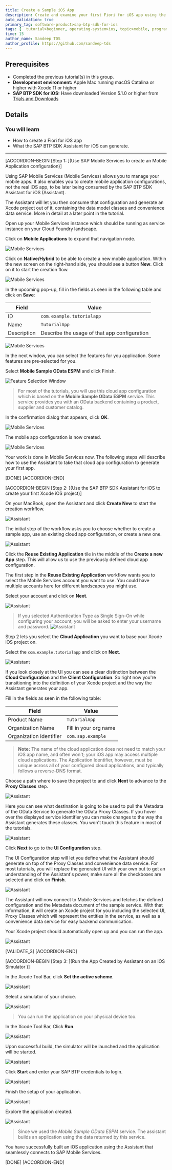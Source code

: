 ```yaml
---
title: Create a Sample iOS App
description: Create and examine your first Fiori for iOS app using the SAP BTP SDK Assistant for iOS connecting against a sample service.
auto_validation: true
primary_tag: software-product>sap-btp-sdk-for-ios
tags: [  tutorial>beginner, operating-system>ios, topic>mobile, programming-tool>odata, software-product>sap-business-technology-platform, software-product>sap-mobile-services ]
time: 15
author_name: Sandeep TDS
author_profile: https://github.com/sandeep-tds
---
```


## Prerequisites  
- Completed the previous tutorial(s) in this group.
- **Development environment:** Apple Mac running macOS Catalina or higher with Xcode 11 or higher
- **SAP BTP SDK for iOS:** Have downloaded Version 5.1.0 or higher from [Trials and Downloads](https://developers.sap.com/trials-downloads.html?search=sdk%20for%20ios)  

## Details
### You will learn  
  - How to create a Fiori for iOS app
  - What the SAP BTP SDK Assistant for iOS can generate.

---

[ACCORDION-BEGIN [Step 1: ](Use SAP Mobile Services to create an Mobile Application configuration)]

Using SAP Mobile Services (Mobile Services) allows you to manage your mobile apps. It also enables you to create mobile application configurations, not the real iOS app, to be later being consumed by the SAP BTP SDK Assistant for iOS (Assistant).

The Assistant will let you then consume that configuration and generate an Xcode project out of it, containing the data model classes and convenience data service. More in detail at a later point in the tutorial.

Open up your Mobile Services instance which should be running as service instance on your Cloud Foundry landscape.

Click on **Mobile Applications** to expand that navigation node.

![Mobile Services](fiori-ios-scpms-create-sample-app-01.png)

Click on **Native/Hybrid** to be able to create a new mobile application. Within the new screen on the right-hand side, you should see a button **New**. Click on it to start the creation flow.

![Mobile Services](fiori-ios-scpms-create-sample-app-02.png)

In the upcoming pop-up, fill in the fields as seen in the following table and click on **Save**:

| Field        | Value           |
| ------------- | ------------- |
| ID      |  `com.example.tutorialapp`
| Name      | `TutorialApp`      |
| Description | Describe the usage of that app configuration |

![Mobile Services](fiori-ios-scpms-create-sample-app-03.png)

In the next window, you can select the features for you application. Some features are pre-selected for you.

Select **Mobile Sample OData ESPM** and click Finish.

![Feature Selection Window](fiori-ios-scpms-create-sample-app-04.png)

> For most of the tutorials, you will use this cloud app configuration which is based on the **Mobile Sample OData ESPM** service. This service provides you with an OData backend containing a product, supplier and customer catalog.

In the confirmation dialog that appears, click **OK**.

![Mobile Services](fiori-ios-scpms-create-sample-app-05.png)

The mobile app configuration is now created.

![Mobile Services](fiori-ios-scpms-create-sample-app-06.png)

Your work is done in Mobile Services now. The following steps will describe how to use the Assistant to take that cloud app configuration to generate your first app.

[DONE]
[ACCORDION-END]

[ACCORDION-BEGIN [Step 2: ](Use the SAP BTP SDK Assistant for iOS to create your first Xcode iOS project)]

On your MacBook, open the Assistant and click **Create New** to start the creation workflow.

![Assistant](fiori-ios-scpms-create-sample-app-07.png)

The initial step of the workflow asks you to choose whether to create a sample app, use an existing cloud app configuration, or create a new one.

![Assistant](fiori-ios-scpms-create-sample-app-08.png)

Click the **Reuse Existing Application** tile in the middle of the **Create a new App** step. This will allow us to use the previously defined cloud app configuration.

The first step in the **Reuse Existing Application** workflow wants you to select the Mobile Services account you want to use. You could have multiple accounts here for different landscapes you might use.

Select your account and click on **Next**.

![Assistant](fiori-ios-scpms-create-sample-app-09.png)

> If you selected Authentication Type as Single Sign-On while configuring your account, you will be asked to enter your username and password.
  ![Assistant](fiori-ios-scpms-create-sample-app-sso.png)

Step 2 lets you select the **Cloud Application** you want to base your Xcode iOS project on.

Select the `com.example.tutorialapp` and click on **Next**.

![Assistant](fiori-ios-scpms-create-sample-app-10.png)

If you look closely at the UI you can see a clear distinction between the **Cloud Configuration** and the **Client Configuration**. So right now you're transitioning into the definition of your Xcode project and the way the Assistant generates your app.

Fill in the fields as seen in the following table:

| Field        | Value           |
| ------------- | ------------- |
| Product Name      |  `TutorialApp`
| Organization Name      | Fill in your org name |
| Organization Identifier | `com.sap.example` |

> **Note:** The name of the cloud application does not need to match your iOS app name, and often won't; your iOS app may access multiple cloud applications. The Application Identifier, however, must be unique across all of your configured cloud applications, and typically follows a reverse-DNS format.

Choose a path where to save the project to and click **Next** to advance to the **Proxy Classes** step.

![Assistant](fiori-ios-scpms-create-sample-app-11.png)

Here you can see what destination is going to be used to pull the Metadata of the OData Service to generate the OData Proxy Classes. If you hover over the displayed service identifier you can make changes to the way the Assistant generates these classes. You won't touch this feature in most of the tutorials.

![Assistant](fiori-ios-scpms-create-sample-app-12.png)

Click **Next** to go to the **UI Configuration** step.

The UI Configuration step will let you define what the Assistant should generate on top of the Proxy Classes and convenience data service. For most tutorials, you will replace the generated UI with your own but to get an understanding of the Assistant's power, make sure all the checkboxes are selected and click on **Finish**.

![Assistant](fiori-ios-scpms-create-sample-app-13.png)

The Assistant will now connect to Mobile Services and fetches the defined configuration and the Metadata document of the sample service. With that information, it will create an Xcode project for you including the selected UI, Proxy Classes which will represent the entities in the service, as well as a convenience data service for easy backend communication.

Your Xcode project should automatically open up and you can run the app.

![Assistant](fiori-ios-scpms-create-sample-app-14.png)

[VALIDATE_3]
[ACCORDION-END]

[ACCORDION-BEGIN [Step 3: ](Run the App Created by Assistant on an iOS Simulator )]

In the Xcode Tool Bar, click **Set the active scheme**.

![Assistant](fiori-ios-scpms-create-sample-app-15.png)

Select a simulator of your choice.

![Assistant](fiori-ios-scpms-create-sample-app-16.png)

> You can run the application on your physical device too.

In the Xcode Tool Bar, Click **Run**.

![Assistant](fiori-ios-scpms-create-sample-app-17.png)

Upon successful build, the simulator will be launched and the application will be started.

![Assistant](fiori-ios-scpms-create-sample-app-18.png)

Click **Start** and enter your SAP BTP credentials to login.

![Assistant](fiori-ios-scpms-create-sample-app-19.gif)

Finish the setup of your application.

![Assistant](fiori-ios-scpms-create-sample-app-20.gif)

Explore the application created.

![Assistant](fiori-ios-scpms-create-sample-app-21.gif)

> Since we used the *Mobile Sample OData ESPM* service. The assistant builds an application using the data returned by this service.

You have successfully built an iOS application using the Assistant that seamlessly connects to SAP Mobile Services.

[DONE]
[ACCORDION-END]
